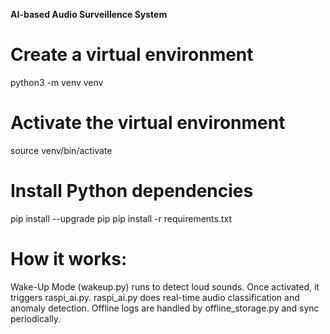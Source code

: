 **AI-based Audio Surveillence System**

# Create a virtual environment
python3 -m venv venv

# Activate the virtual environment
source venv/bin/activate

# Install Python dependencies
pip install --upgrade pip
pip install -r requirements.txt


# How it works:
Wake-Up Mode (wakeup.py) runs to detect loud sounds.
Once activated, it triggers raspi_ai.py.
raspi_ai.py does real-time audio classification and anomaly detection.
Offline logs are handled by offline_storage.py and sync periodically.

